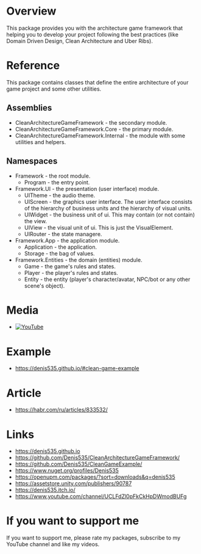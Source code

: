 # Overview
This package provides you with the architecture game framework that helping you to develop your project following the best practices (like Domain Driven Design, Clean Architecture and Uber Ribs).

# Reference
This package contains classes that define the entire architecture of your game project and some other utilities.

## Assemblies
- CleanArchitectureGameFramework - the secondary module.
- CleanArchitectureGameFramework.Core - the primary module.
- CleanArchitectureGameFramework.Internal - the module with some utilities and helpers.

## Namespaces
- Framework - the root module.
    - Program              - the entry point.
- Framework.UI - the presentation (user interface) module.
    - UITheme              - the audio theme.
    - UIScreen             - the graphics user interface. The user interface consists of the hierarchy of business units and the hierarchy of visual units.
    - UIWidget             - the business unit of ui. This may contain (or not contain) the view.
    - UIView               - the visual unit of ui. This is just the VisualElement.
    - UIRouter             - the state managere.
- Framework.App - the application module.
    - Application          - the application.
    - Storage              - the bag of values.
- Framework.Entities - the domain (entities) module.
    - Game                 - the game's rules and states.
    - Player               - the player's rules and states.
    - Entity               - the entity (player's character/avatar, NPC/bot or any other scene's object).

# Media
- [![YouTube](https://img.youtube.com/vi/WmLJHRg0EI4/0.jpg)](https://youtu.be/WmLJHRg0EI4?feature=shared)

# Example
- https://denis535.github.io/#clean-game-example

# Article
- https://habr.com/ru/articles/833532/

# Links
- https://denis535.github.io
- https://github.com/Denis535/CleanArchitectureGameFramework/
- https://github.com/Denis535/CleanGameExample/
- https://www.nuget.org/profiles/Denis535
- https://openupm.com/packages/?sort=downloads&q=denis535
- https://assetstore.unity.com/publishers/90787
- https://denis535.itch.io/
- https://www.youtube.com/channel/UCLFdZl0pFkCkHpDWmodBUFg

# If you want to support me
If you want to support me, please rate my packages, subscribe to my YouTube channel and like my videos.
